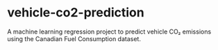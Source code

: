 # vehicle-co2-prediction
A machine learning regression project to predict vehicle CO₂ emissions using the Canadian Fuel Consumption dataset.
